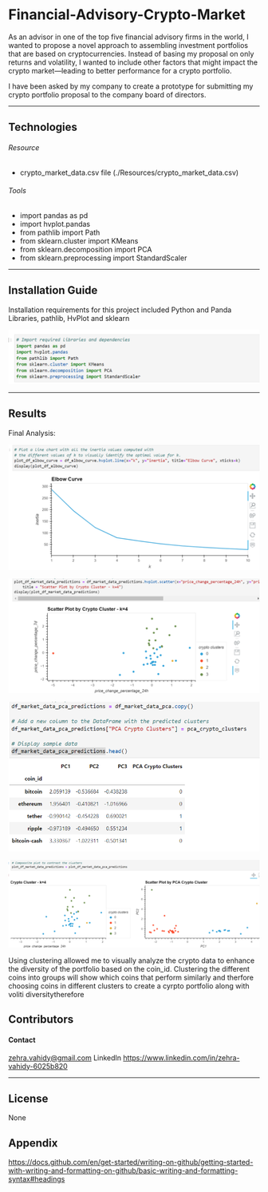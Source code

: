 # Financial-Advisory-Crypto-Market
As an advisor in one of the top five financial advisory firms in the world, I wanted to propose a novel approach to assembling investment portfolios that are based on cryptocurrencies. Instead of basing my proposal on only returns and volatility, I wanted to include other factors that might impact the crypto market—leading to better performance for a crypto portfolio.

I have been asked by my company to create a prototype for submitting my crypto portfolio proposal to the company board of directors.

---

## Technologies
###### Resource 
- crypto_market_data.csv file (./Resources/crypto_market_data.csv)

   
###### Tools
- import pandas as pd
- import hvplot.pandas
- from pathlib import Path
- from sklearn.cluster import KMeans
- from sklearn.decomposition import PCA
- from sklearn.preprocessing import StandardScaler


---

## Installation Guide

Installation requirements for this project included Python and Panda Libraries, pathlib, HvPlot and sklearn

![](./Resources/Screenshots/Screenshot_libraryanddependencies.png)

---

## Results


Final Analysis: 
 
![](./Resources/Screenshots/Screenshot_elbow_curve.png)

![](./Resources/Screenshots/Screenshot_scatter_plot.png)

![](./Resources/Screenshots/Screenshot_pca.png)

![](./Resources/Screenshots/Screenshot_composit_scatter.png)


Using clustering allowed me to visually analyze the crypto data to enhance the diversity of the portfolio based on the coin_id. Clustering the different coins into groups will show which coins that perform similarly and therfore choosing coins in different clusters to create a cyrpto portfolio along with voliti diversitytherefore


## Contributors

#### Contact
zehra.vahidy@gmail.com
LinkedIn https://www.linkedin.com/in/zehra-vahidy-6025b820

---

## License

None

## Appendix
https://docs.github.com/en/get-started/writing-on-github/getting-started-with-writing-and-formatting-on-github/basic-writing-and-formatting-syntax#headings
